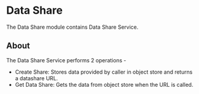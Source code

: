 # Data Share
The Data Share module contains Data Share Service. 

## About
The Data Share Service performs 2 operations -
* Create Share: Stores data provided by caller in object store and returns a datashare URL.
* Get Data Share: Gets the data from object store when the URL is called.
